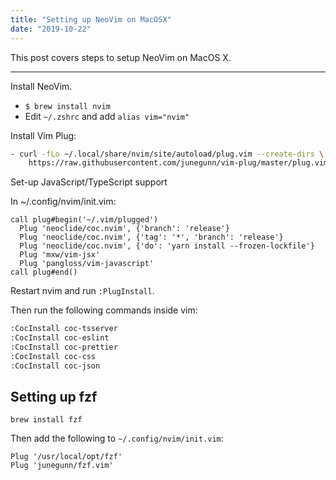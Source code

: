 ```yaml
---
title: "Setting up NeoVim on MacOSX"
date: "2019-10-22"
---
```


This post covers steps to setup NeoVim on MacOS X.

---

Install NeoVim.

- `$ brew install nvim`
- Edit `~/.zshrc` and add `alias vim="nvim"`

Install Vim Plug:

```bash
- curl -fLo ~/.local/share/nvim/site/autoload/plug.vim --create-dirs \
    https://raw.githubusercontent.com/junegunn/vim-plug/master/plug.vim
```

Set-up JavaScript/TypeScript support

In ~/.config/nvim/init.vim:

```
call plug#begin('~/.vim/plugged')
  Plug 'neoclide/coc.nvim', {'branch': 'release'}
  Plug 'neoclide/coc.nvim', {'tag': '*', 'branch': 'release'}
  Plug 'neoclide/coc.nvim', {'do': 'yarn install --frozen-lockfile'}
  Plug 'mxw/vim-jsx'
  Plug 'pangloss/vim-javascript'
call plug#end()
```

Restart nvim and run `:PlugInstall`.

Then run the following commands inside vim:

```bash
:CocInstall coc-tsserver
:CocInstall coc-eslint
:CocInstall coc-prettier
:CocInstall coc-css
:CocInstall coc-json
```

## Setting up fzf

`brew install fzf`

Then add the following to `~/.config/nvim/init.vim`:

```
Plug '/usr/local/opt/fzf'
Plug 'junegunn/fzf.vim'
```
